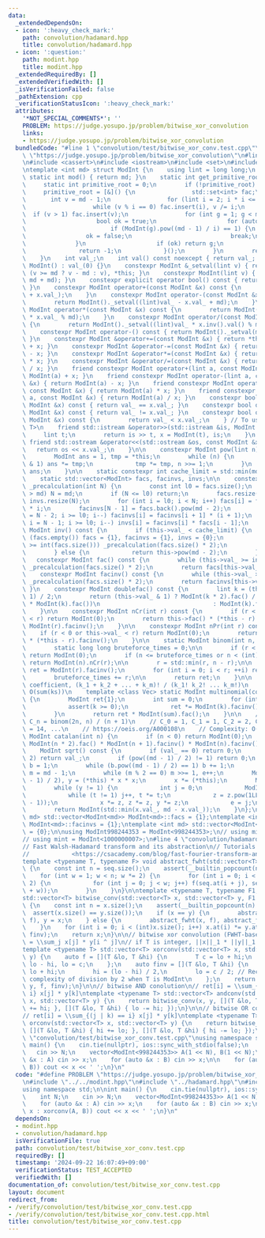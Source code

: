 ```yaml
---
data:
  _extendedDependsOn:
  - icon: ':heavy_check_mark:'
    path: convolution/hadamard.hpp
    title: convolution/hadamard.hpp
  - icon: ':question:'
    path: modint.hpp
    title: modint.hpp
  _extendedRequiredBy: []
  _extendedVerifiedWith: []
  _isVerificationFailed: false
  _pathExtension: cpp
  _verificationStatusIcon: ':heavy_check_mark:'
  attributes:
    '*NOT_SPECIAL_COMMENTS*': ''
    PROBLEM: https://judge.yosupo.jp/problem/bitwise_xor_convolution
    links:
    - https://judge.yosupo.jp/problem/bitwise_xor_convolution
  bundledCode: "#line 1 \"convolution/test/bitwise_xor_conv.test.cpp\"\n#define PROBLEM\
    \ \"https://judge.yosupo.jp/problem/bitwise_xor_convolution\"\n#line 2 \"modint.hpp\"\
    \n#include <cassert>\n#include <iostream>\n#include <set>\n#include <vector>\n\
    \ntemplate <int md> struct ModInt {\n    using lint = long long;\n    constexpr\
    \ static int mod() { return md; }\n    static int get_primitive_root() {\n   \
    \     static int primitive_root = 0;\n        if (!primitive_root) {\n       \
    \     primitive_root = [&]() {\n                std::set<int> fac;\n         \
    \       int v = md - 1;\n                for (lint i = 2; i * i <= v; i++)\n \
    \                   while (v % i == 0) fac.insert(i), v /= i;\n              \
    \  if (v > 1) fac.insert(v);\n                for (int g = 1; g < md; g++) {\n\
    \                    bool ok = true;\n                    for (auto i : fac)\n\
    \                        if (ModInt(g).pow((md - 1) / i) == 1) {\n           \
    \                 ok = false;\n                            break;\n          \
    \              }\n                    if (ok) return g;\n                }\n \
    \               return -1;\n            }();\n        }\n        return primitive_root;\n\
    \    }\n    int val_;\n    int val() const noexcept { return val_; }\n    constexpr\
    \ ModInt() : val_(0) {}\n    constexpr ModInt &_setval(lint v) { return val_ =\
    \ (v >= md ? v - md : v), *this; }\n    constexpr ModInt(lint v) { _setval(v %\
    \ md + md); }\n    constexpr explicit operator bool() const { return val_ != 0;\
    \ }\n    constexpr ModInt operator+(const ModInt &x) const {\n        return ModInt()._setval((lint)val_\
    \ + x.val_);\n    }\n    constexpr ModInt operator-(const ModInt &x) const {\n\
    \        return ModInt()._setval((lint)val_ - x.val_ + md);\n    }\n    constexpr\
    \ ModInt operator*(const ModInt &x) const {\n        return ModInt()._setval((lint)val_\
    \ * x.val_ % md);\n    }\n    constexpr ModInt operator/(const ModInt &x) const\
    \ {\n        return ModInt()._setval((lint)val_ * x.inv().val() % md);\n    }\n\
    \    constexpr ModInt operator-() const { return ModInt()._setval(md - val_);\
    \ }\n    constexpr ModInt &operator+=(const ModInt &x) { return *this = *this\
    \ + x; }\n    constexpr ModInt &operator-=(const ModInt &x) { return *this = *this\
    \ - x; }\n    constexpr ModInt &operator*=(const ModInt &x) { return *this = *this\
    \ * x; }\n    constexpr ModInt &operator/=(const ModInt &x) { return *this = *this\
    \ / x; }\n    friend constexpr ModInt operator+(lint a, const ModInt &x) { return\
    \ ModInt(a) + x; }\n    friend constexpr ModInt operator-(lint a, const ModInt\
    \ &x) { return ModInt(a) - x; }\n    friend constexpr ModInt operator*(lint a,\
    \ const ModInt &x) { return ModInt(a) * x; }\n    friend constexpr ModInt operator/(lint\
    \ a, const ModInt &x) { return ModInt(a) / x; }\n    constexpr bool operator==(const\
    \ ModInt &x) const { return val_ == x.val_; }\n    constexpr bool operator!=(const\
    \ ModInt &x) const { return val_ != x.val_; }\n    constexpr bool operator<(const\
    \ ModInt &x) const {\n        return val_ < x.val_;\n    } // To use std::map<ModInt,\
    \ T>\n    friend std::istream &operator>>(std::istream &is, ModInt &x) {\n   \
    \     lint t;\n        return is >> t, x = ModInt(t), is;\n    }\n    constexpr\
    \ friend std::ostream &operator<<(std::ostream &os, const ModInt &x) {\n     \
    \   return os << x.val_;\n    }\n\n    constexpr ModInt pow(lint n) const {\n\
    \        ModInt ans = 1, tmp = *this;\n        while (n) {\n            if (n\
    \ & 1) ans *= tmp;\n            tmp *= tmp, n >>= 1;\n        }\n        return\
    \ ans;\n    }\n\n    static constexpr int cache_limit = std::min(md, 1 << 21);\n\
    \    static std::vector<ModInt> facs, facinvs, invs;\n\n    constexpr static void\
    \ _precalculation(int N) {\n        const int l0 = facs.size();\n        if (N\
    \ > md) N = md;\n        if (N <= l0) return;\n        facs.resize(N), facinvs.resize(N),\
    \ invs.resize(N);\n        for (int i = l0; i < N; i++) facs[i] = facs[i - 1]\
    \ * i;\n        facinvs[N - 1] = facs.back().pow(md - 2);\n        for (int i\
    \ = N - 2; i >= l0; i--) facinvs[i] = facinvs[i + 1] * (i + 1);\n        for (int\
    \ i = N - 1; i >= l0; i--) invs[i] = facinvs[i] * facs[i - 1];\n    }\n\n    constexpr\
    \ ModInt inv() const {\n        if (this->val_ < cache_limit) {\n            if\
    \ (facs.empty()) facs = {1}, facinvs = {1}, invs = {0};\n            while (this->val_\
    \ >= int(facs.size())) _precalculation(facs.size() * 2);\n            return invs[this->val_];\n\
    \        } else {\n            return this->pow(md - 2);\n        }\n    }\n \
    \   constexpr ModInt fac() const {\n        while (this->val_ >= int(facs.size()))\
    \ _precalculation(facs.size() * 2);\n        return facs[this->val_];\n    }\n\
    \    constexpr ModInt facinv() const {\n        while (this->val_ >= int(facs.size()))\
    \ _precalculation(facs.size() * 2);\n        return facinvs[this->val_];\n   \
    \ }\n    constexpr ModInt doublefac() const {\n        lint k = (this->val_ +\
    \ 1) / 2;\n        return (this->val_ & 1) ? ModInt(k * 2).fac() / (ModInt(2).pow(k)\
    \ * ModInt(k).fac())\n                                : ModInt(k).fac() * ModInt(2).pow(k);\n\
    \    }\n\n    constexpr ModInt nCr(int r) const {\n        if (r < 0 or this->val_\
    \ < r) return ModInt(0);\n        return this->fac() * (*this - r).facinv() *\
    \ ModInt(r).facinv();\n    }\n\n    constexpr ModInt nPr(int r) const {\n    \
    \    if (r < 0 or this->val_ < r) return ModInt(0);\n        return this->fac()\
    \ * (*this - r).facinv();\n    }\n\n    static ModInt binom(int n, int r) {\n\
    \        static long long bruteforce_times = 0;\n\n        if (r < 0 or n < r)\
    \ return ModInt(0);\n        if (n <= bruteforce_times or n < (int)facs.size())\
    \ return ModInt(n).nCr(r);\n\n        r = std::min(r, n - r);\n\n        ModInt\
    \ ret = ModInt(r).facinv();\n        for (int i = 0; i < r; ++i) ret *= n - i;\n\
    \        bruteforce_times += r;\n\n        return ret;\n    }\n\n    // Multinomial\
    \ coefficient, (k_1 + k_2 + ... + k_m)! / (k_1! k_2! ... k_m!)\n    // Complexity:\
    \ O(sum(ks))\n    template <class Vec> static ModInt multinomial(const Vec &ks)\
    \ {\n        ModInt ret{1};\n        int sum = 0;\n        for (int k : ks) {\n\
    \            assert(k >= 0);\n            ret *= ModInt(k).facinv(), sum += k;\n\
    \        }\n        return ret * ModInt(sum).fac();\n    }\n\n    // Catalan number,\
    \ C_n = binom(2n, n) / (n + 1)\n    // C_0 = 1, C_1 = 1, C_2 = 2, C_3 = 5, C_4\
    \ = 14, ...\n    // https://oeis.org/A000108\n    // Complexity: O(n)\n    static\
    \ ModInt catalan(int n) {\n        if (n < 0) return ModInt(0);\n        return\
    \ ModInt(n * 2).fac() * ModInt(n + 1).facinv() * ModInt(n).facinv();\n    }\n\n\
    \    ModInt sqrt() const {\n        if (val_ == 0) return 0;\n        if (md ==\
    \ 2) return val_;\n        if (pow((md - 1) / 2) != 1) return 0;\n        ModInt\
    \ b = 1;\n        while (b.pow((md - 1) / 2) == 1) b += 1;\n        int e = 0,\
    \ m = md - 1;\n        while (m % 2 == 0) m >>= 1, e++;\n        ModInt x = pow((m\
    \ - 1) / 2), y = (*this) * x * x;\n        x *= (*this);\n        ModInt z = b.pow(m);\n\
    \        while (y != 1) {\n            int j = 0;\n            ModInt t = y;\n\
    \            while (t != 1) j++, t *= t;\n            z = z.pow(1LL << (e - j\
    \ - 1));\n            x *= z, z *= z, y *= z;\n            e = j;\n        }\n\
    \        return ModInt(std::min(x.val_, md - x.val_));\n    }\n};\ntemplate <int\
    \ md> std::vector<ModInt<md>> ModInt<md>::facs = {1};\ntemplate <int md> std::vector<ModInt<md>>\
    \ ModInt<md>::facinvs = {1};\ntemplate <int md> std::vector<ModInt<md>> ModInt<md>::invs\
    \ = {0};\n\nusing ModInt998244353 = ModInt<998244353>;\n// using mint = ModInt<998244353>;\n\
    // using mint = ModInt<1000000007>;\n#line 4 \"convolution/hadamard.hpp\"\n\n\
    // Fast Walsh-Hadamard transform and its abstraction\n// Tutorials: <https://codeforces.com/blog/entry/71899>\n\
    //            <https://csacademy.com/blog/fast-fourier-transform-and-variations-of-it>\n\
    template <typename T, typename F> void abstract_fwht(std::vector<T> &seq, F f)\
    \ {\n    const int n = seq.size();\n    assert(__builtin_popcount(n) == 1);\n\
    \    for (int w = 1; w < n; w *= 2) {\n        for (int i = 0; i < n; i += w *\
    \ 2) {\n            for (int j = 0; j < w; j++) f(seq.at(i + j), seq.at(i + j\
    \ + w));\n        }\n    }\n}\n\ntemplate <typename T, typename F1, typename F2>\n\
    std::vector<T> bitwise_conv(std::vector<T> x, std::vector<T> y, F1 f, F2 finv)\
    \ {\n    const int n = x.size();\n    assert(__builtin_popcount(n) == 1);\n  \
    \  assert(x.size() == y.size());\n    if (x == y) {\n        abstract_fwht(x,\
    \ f), y = x;\n    } else {\n        abstract_fwht(x, f), abstract_fwht(y, f);\n\
    \    }\n    for (int i = 0; i < (int)x.size(); i++) x.at(i) *= y.at(i);\n    abstract_fwht(x,\
    \ finv);\n    return x;\n}\n\n// bitwise xor convolution (FWHT-based)\n// ret[i]\
    \ = \\sum_j x[j] * y[i ^ j]\n// if T is integer, ||x||_1 * ||y||_1 * 2 < numeric_limits<T>::max()\n\
    template <typename T> std::vector<T> xorconv(std::vector<T> x, std::vector<T>\
    \ y) {\n    auto f = [](T &lo, T &hi) {\n        T c = lo + hi;\n        hi =\
    \ lo - hi, lo = c;\n    };\n    auto finv = [](T &lo, T &hi) {\n        T c =\
    \ lo + hi;\n        hi = (lo - hi) / 2,\n        lo = c / 2; // Reconsider HEAVY\
    \ complexity of division by 2 when T is ModInt\n    };\n    return bitwise_conv(x,\
    \ y, f, finv);\n}\n\n// bitwise AND conolution\n// ret[i] = \\sum_{(j & k) ==\
    \ i} x[j] * y[k]\ntemplate <typename T> std::vector<T> andconv(std::vector<T>\
    \ x, std::vector<T> y) {\n    return bitwise_conv(x, y, [](T &lo, T &hi) { lo\
    \ += hi; }, [](T &lo, T &hi) { lo -= hi; });\n}\n\n// bitwise OR convolution\n\
    // ret[i] = \\sum_{(j | k) == i} x[j] * y[k]\ntemplate <typename T> std::vector<T>\
    \ orconv(std::vector<T> x, std::vector<T> y) {\n    return bitwise_conv(x, y,\
    \ [](T &lo, T &hi) { hi += lo; }, [](T &lo, T &hi) { hi -= lo; });\n}\n#line 5\
    \ \"convolution/test/bitwise_xor_conv.test.cpp\"\nusing namespace std;\n\nint\
    \ main() {\n    cin.tie(nullptr), ios::sync_with_stdio(false);\n    int N;\n \
    \   cin >> N;\n    vector<ModInt<998244353>> A(1 << N), B(1 << N);\n    for (auto\
    \ &x : A) cin >> x;\n    for (auto &x : B) cin >> x;\n\n    for (auto x : xorconv(A,\
    \ B)) cout << x << ' ';\n}\n"
  code: "#define PROBLEM \"https://judge.yosupo.jp/problem/bitwise_xor_convolution\"\
    \n#include \"../../modint.hpp\"\n#include \"../hadamard.hpp\"\n#include <iostream>\n\
    using namespace std;\n\nint main() {\n    cin.tie(nullptr), ios::sync_with_stdio(false);\n\
    \    int N;\n    cin >> N;\n    vector<ModInt<998244353>> A(1 << N), B(1 << N);\n\
    \    for (auto &x : A) cin >> x;\n    for (auto &x : B) cin >> x;\n\n    for (auto\
    \ x : xorconv(A, B)) cout << x << ' ';\n}\n"
  dependsOn:
  - modint.hpp
  - convolution/hadamard.hpp
  isVerificationFile: true
  path: convolution/test/bitwise_xor_conv.test.cpp
  requiredBy: []
  timestamp: '2024-09-22 16:07:49+09:00'
  verificationStatus: TEST_ACCEPTED
  verifiedWith: []
documentation_of: convolution/test/bitwise_xor_conv.test.cpp
layout: document
redirect_from:
- /verify/convolution/test/bitwise_xor_conv.test.cpp
- /verify/convolution/test/bitwise_xor_conv.test.cpp.html
title: convolution/test/bitwise_xor_conv.test.cpp
---
```

